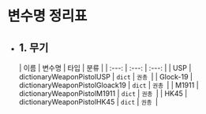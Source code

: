 # 변수명 정리표

* ## 1. 무기
  | 이름 | 변수명 | 타입 | 분류 |
  | :---: | :---: | :---: |
  | USP | dictionaryWeaponPistolUSP | `dict` | `권총 `|
  | Glock-19 | dictionaryWeaponPistolGloack19 | `dict` | `권총 `|
  | M1911 | dictionaryWeaponPistolM1911 | `dict` | `권총 `|
  | HK45 | dictionaryWeaponPistolHK45 | `dict` | `권총 `|
